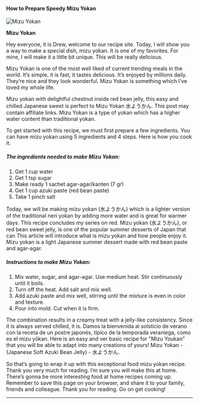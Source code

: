             

#### How to Prepare Speedy Mizu Yokan

![Mizu Yokan](https://img-global.cpcdn.com/recipes/862c94b0f73c6387/751x532cq70/mizu-yokan-recipe-main-photo.jpg)

**Mizu Yokan**

Hey everyone, it is Drew, welcome to our recipe site. Today, I will show you a way to make a special dish, mizu yokan. It is one of my favorites. For mine, I will make it a little bit unique. This will be really delicious.

Mizu Yokan is one of the most well liked of current trending meals in the world. It’s simple, it is fast, it tastes delicious. It’s enjoyed by millions daily. They’re nice and they look wonderful. Mizu Yokan is something which I’ve loved my whole life.

Mizu yokan with delightful chestnut inside red bean jelly, this easy and chilled Japanese sweet is perfect to Mizu Yokan 水ようかん. This post may contain affiliate links. Mizu Yokan is a type of yokan which has a higher water content than traditional yokan.

To get started with this recipe, we must first prepare a few ingredients. You can have mizu yokan using 5 ingredients and 4 steps. Here is how you cook it.

##### The ingredients needed to make Mizu Yokan:

1.  Get 1 cup water
2.  Get 1 tsp sugar
3.  Make ready 1 sachet agar-agar/kanten (7 gr)
4.  Get 1 cup azuki paste (red bean paste)
5.  Take 1 pinch salt

Today, we will be making mizu yokan (水ようかん) which is a lighter version of the traditional neri yokan by adding more water and is great for warmer days. This recipe concludes my series on red. Mizu yokan (水ようかん), or red bean sweet jelly, is one of the popular summer desserts of Japan that can This article will introduce what is mizu yokan and how people enjoy it. Mizu yokan is a light Japanese summer dessert made with red bean paste and agar-agar.

##### Instructions to make Mizu Yokan:

1.  Mix water, sugar, and agar-agar. Use medium heat. Stir continuously until it boils.
2.  Turn off the heat. Add salt and mix well.
3.  Add azuki paste and mix well, stirring until the mixture is even in color and texture.
4.  Pour into mold. Cut when it is firm.

The combination results in a creamy treat with a jelly-like consistency. Since it is always served chilled, it is. Damos la bienvenida al solsticio de verano con la receta de un postre japonés, típico de la temporada veraniega, como es el mizu yōkan. Here is an easy and ver basic recipe for "Mizu Youkan" that you will be able to adapt into many creations of yours! Mizu Yokan - (Japanese Soft Azuki Bean Jelly) - 水ようかん.

So that’s going to wrap it up with this exceptional food mizu yokan recipe. Thank you very much for reading. I’m sure you will make this at home. There’s gonna be more interesting food at home recipes coming up. Remember to save this page on your browser, and share it to your family, friends and colleague. Thank you for reading. Go on get cooking!

* * *